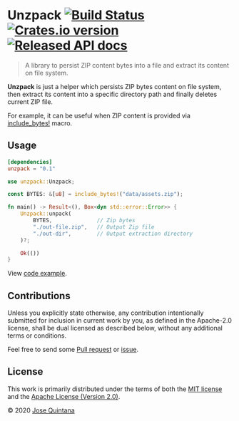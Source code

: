 # Unzpack [![Build Status](https://travis-ci.com/joseluisq/unzpack.svg?branch=master)](https://travis-ci.com/joseluisq/unzpack) [![Crates.io version](https://img.shields.io/crates/v/unzpack.svg)](https://crates.io/crates/unzpack) [![Released API docs](https://docs.rs/unzpack/badge.svg)](https://docs.rs/unzpack)

> A library to persist ZIP content bytes into a file and extract its content on file system.

**Unzpack** is just a helper which persists ZIP bytes content on file system, then extract its content into a specific directory path and finally deletes current ZIP file.

For example, it can be useful when ZIP content is provided via [include_bytes!](https://doc.rust-lang.org/std/macro.include_bytes.html) macro.

## Usage

```toml
[dependencies]
unzpack = "0.1"
```

```rust
use unzpack::Unzpack;

const BYTES: &[u8] = include_bytes!("data/assets.zip");

fn main() -> Result<(), Box<dyn std::error::Error>> {
    Unzpack::unpack(
        BYTES,              // Zip bytes
        "./out-file.zip",   // Output Zip file 
        "./out-dir",        // Output extraction directory 
    )?;

    Ok(())
}
```

View [code example](./examples).

## Contributions

Unless you explicitly state otherwise, any contribution intentionally submitted for inclusion in current work by you, as defined in the Apache-2.0 license, shall be dual licensed as described below, without any additional terms or conditions.

Feel free to send some [Pull request](https://github.com/joseluisq/unzpack/pulls) or [issue](https://github.com/joseluisq/unzpack/issues).

## License

This work is primarily distributed under the terms of both the [MIT license](LICENSE-MIT) and the [Apache License (Version 2.0)](LICENSE-APACHE).

© 2020 [Jose Quintana](https://git.io/joseluisq)
